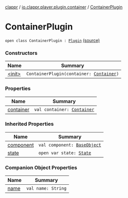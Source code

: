 [clappr](../../index.md) / [io.clappr.player.plugin.container](../index.md) / [ContainerPlugin](.)

# ContainerPlugin

`open class ContainerPlugin : `[`Plugin`](../../io.clappr.player.plugin/-plugin/index.md) [(source)](https://github.com/clappr/clappr-android/tree/dev/clappr/src/main/kotlin/io/clappr/player/plugin/Container/ContainerPlugin.kt#L7)

### Constructors

| Name | Summary |
|---|---|
| [&lt;init&gt;](-init-.md) | `ContainerPlugin(container: `[`Container`](../../io.clappr.player.components/-container/index.md)`)` |

### Properties

| Name | Summary |
|---|---|
| [container](container.md) | `val container: `[`Container`](../../io.clappr.player.components/-container/index.md) |

### Inherited Properties

| Name | Summary |
|---|---|
| [component](../../io.clappr.player.plugin/-plugin/component.md) | `val component: `[`BaseObject`](../../io.clappr.player.base/-base-object/index.md) |
| [state](../../io.clappr.player.plugin/-plugin/state.md) | `open var state: `[`State`](../../io.clappr.player.plugin/-plugin/-state/index.md) |

### Companion Object Properties

| Name | Summary |
|---|---|
| [name](name.md) | `val name: String` |
